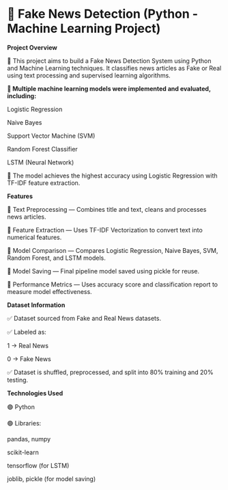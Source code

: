 # 📰 Fake News Detection (Python - Machine Learning Project)

**Project Overview**

🎯 This project aims to build a Fake News Detection System using Python and Machine Learning techniques. It classifies news articles as Fake or Real using text processing and supervised learning algorithms.

**🎯 Multiple machine learning models were implemented and evaluated, including:**

Logistic Regression

Naive Bayes

Support Vector Machine (SVM)

Random Forest Classifier

LSTM (Neural Network)

🎯 The model achieves the highest accuracy using Logistic Regression with TF-IDF feature extraction.

**Features**

📌 Text Preprocessing — Combines title and text, cleans and processes news articles.

📌 Feature Extraction — Uses TF-IDF Vectorization to convert text into numerical features.

📌 Model Comparison — Compares Logistic Regression, Naive Bayes, SVM, Random Forest, and LSTM models.

📌 Model Saving — Final pipeline model saved using pickle for reuse.

📌 Performance Metrics — Uses accuracy score and classification report to measure model effectiveness.

**Dataset Information**

✅ Dataset sourced from Fake and Real News datasets.

✅ Labeled as:

1 → Real News

0 → Fake News

✅ Dataset is shuffled, preprocessed, and split into 80% training and 20% testing.

**Technologies Used**

🟣 Python

🟢 Libraries:

pandas, numpy

scikit-learn

tensorflow (for LSTM)

joblib, pickle (for model saving)


